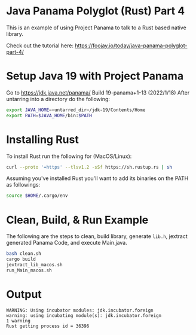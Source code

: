 # Java Panama Polyglot (Rust) Part 4
This is an example of using Project Panama to talk to a Rust based native library.


Check out the tutorial here: 
https://foojay.io/today/java-panama-polyglot-part-4/

# Setup Java 19 with Project Panama
Go to https://jdk.java.net/panama/ Build 19-panama+1-13 (2022/1/18)
After untarring into a directory do the following:

```bash
export JAVA_HOME=<untarred_dir>/jdk-19/Contents/Home
export PATH=$JAVA_HOME/bin:$PATH
```

# Installing Rust
To install Rust run the following for (MacOS/Linux):

```bash
curl --proto '=https' --tlsv1.2 -sSf https://sh.rustup.rs | sh
```

Assuming you've installed Rust you'll want to add its binaries on the PATH as followings:

```bash
source $HOME/.cargo/env
```

# Clean, Build, & Run Example
The following are the steps to clean, build library, generate `lib.h`, jextract generated Panama Code, and execute Main.java.
 
```bash
bash clean.sh
cargo build
jextract_lib_macos.sh
run_Main_macos.sh
```

# Output

```
WARNING: Using incubator modules: jdk.incubator.foreign
warning: using incubating module(s): jdk.incubator.foreign
1 warning
Rust getting process id = 36396
```

